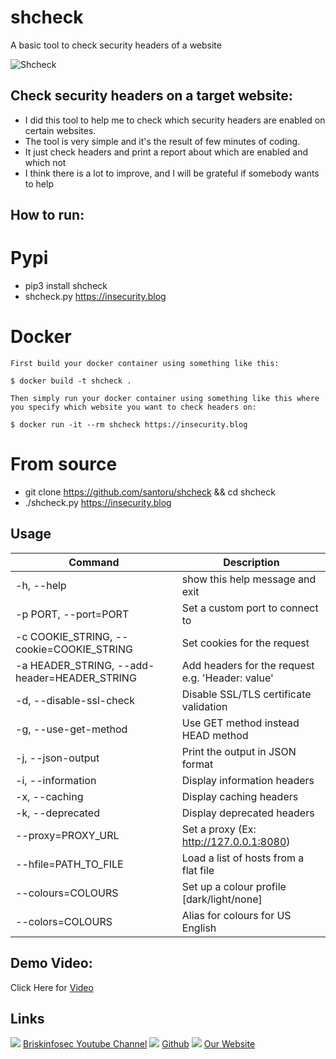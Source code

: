 shcheck
============
 A basic tool to check security headers of a website 
 
 ![Shcheck]()
 
Check security headers on a target website:
-----------------
- I did this tool to help me to check which security headers are enabled on certain websites.
- The tool is very simple and it's the result of few minutes of coding.
- It just check headers and print a report about which are enabled and which not
- I think there is a lot to improve, and I will be grateful if somebody wants to help

How to run:
----------------
# Pypi
- pip3 install shcheck
- shcheck.py https://insecurity.blog

# Docker
    First build your docker container using something like this:
    
    $ docker build -t shcheck .
    
    Then simply run your docker container using something like this where you specify which website you want to check headers on:   
    
    $ docker run -it --rm shcheck https://insecurity.blog

# From source
- git clone https://github.com/santoru/shcheck && cd shcheck
- ./shcheck.py https://insecurity.blog

Usage
------
|  Command | Description   |
| ------------ | ------------ |
|-h, --help |show this help message and exit|
| -p PORT, --port=PORT | Set a custom port to connect to|
| -c COOKIE_STRING, --cookie=COOKIE_STRING | Set cookies for the request|
|  -a HEADER_STRING, --add-header=HEADER_STRING | Add headers for the request e.g. 'Header: value'|
|-d, --disable-ssl-check| Disable SSL/TLS certificate validation|
|-g, --use-get-method  | Use GET method instead HEAD method |
| -j, --json-output  |   Print the output in JSON format  |
| -i, --information    | Display information headers |
| -x, --caching    |     Display caching headers |
| -k, --deprecated   |   Display deprecated headers|
| --proxy=PROXY_URL   |  Set a proxy (Ex: http://127.0.0.1:8080) |
| --hfile=PATH_TO_FILE | Load a list of hosts from a flat file|
|--colours=COLOURS |    Set up a colour profile [dark/light/none] |
| --colors=COLOURS  |    Alias for colours for US English |

Demo Video:
-----------------
Click Here for [Video](https://www.youtube.com/watch?v=Mc2Lw0TnSyw "Video")

Links
----------------
![ ](https://img.icons8.com/color/15/000000/youtube-play.png) [Briskinfosec Youtube Channel](https://www.youtube.com/channel/UCcPmqqYETcO_7-6p_uUsF1w "Briskinfosec Youtube Channel")
 ![ ](https://img.icons8.com/glyph-neue/15/000000/github.png) [Github](https://github.com/briskinfosec "Github") 
![ ](https://img.icons8.com/ios/15/000000/internet--v2.png) [Our Website](https://www.briskinfosec.com/ "Our Website")
